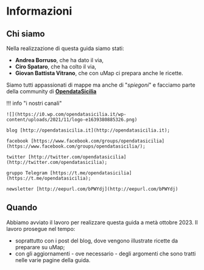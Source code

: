 # Informazioni

## Chi siamo

Nella realizzazione di questa guida siamo stati:

  - **Andrea Borruso**, che ha dato il via,
  - **Ciro Spataro**, che ha colto il via,
  - **Giovan Battista Vitrano**, che con uMap ci prepara anche le ricette.

Siamo tutti appassionati di mappe ma anche di "*spiegoni*" e facciamo parte della community di [**OpendataSicilia**](https://opendatasicilia.it/)

!!! info "i nostri canali"

    ![](https://i0.wp.com/opendatasicilia.it/wp-content/uploads/2021/11/logo-e1639380885326.png)
    
    blog [http://opendatasicilia.it](http://opendatasicilia.it); 
    
    facebook [https://www.facebook.com/groups/opendatasicilia](https://www.facebook.com/groups/opendatasicilia/);
    
    twitter [http://twitter.com/opendatasicilia](http://twitter.com/opendatasicilia);
    
    gruppo Telegram [https://t.me/opendatasicilia](https://t.me/opendatasicilia);
    
    newsletter [http://eepurl.com/bPWYdj](http://eepurl.com/bPWYdj)



## Quando

Abbiamo avviato il lavoro per realizzare questa guida a metà ottobre 2023. Il lavoro prosegue nel tempo:

   - soprattutto con i post del blog, dove vengono illustrate ricette da preparare su uMap;
   - con gli aggiornamenti - ove necessario - degli argomenti che sono tratti nelle varie pagine della guida.

